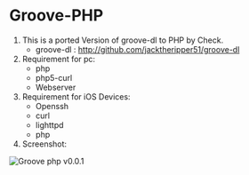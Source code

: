 # Groove-PHP

1. This is a ported Version of groove-dl to PHP by Check.
   * groove-dl : http://github.com/jacktheripper51/groove-dl
2. Requirement for pc:
   * php 
   * php5-curl
   * Webserver
3. Requirement for iOS Devices:
   * Openssh
   * curl
   * lighttpd
   * php
4. Screenshot:

![Groove php v0.0.1](https://raw.github.com/check/groove-php/master/screenshot/screenshot.PNG)
